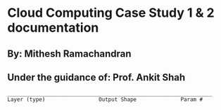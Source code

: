 # Cloud Computing Case Study 1 & 2 documentation

## By: Mithesh Ramachandran
## Under the guidance of: Prof. Ankit Shah



    _________________________________________________________________
    Layer (type)                 Output Shape              Param #   
